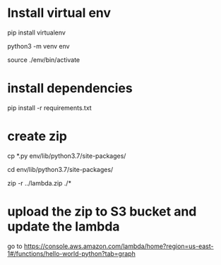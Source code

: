 # Install virtual env

pip install virtualenv

python3 -m venv env

source ./env/bin/activate 



# install dependencies

pip install -r requirements.txt


# create zip 
cp *.py env/lib/python3.7/site-packages/

cd env/lib/python3.7/site-packages/

zip -r ../lambda.zip ./*


# upload the zip to S3 bucket and update the lambda

go to https://console.aws.amazon.com/lambda/home?region=us-east-1#/functions/hello-world-python?tab=graph

